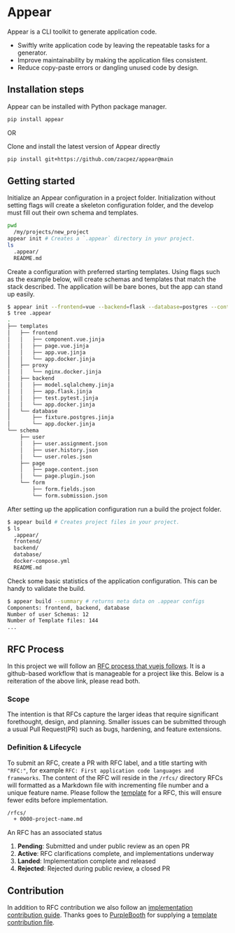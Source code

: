 # Appear

Appear is a CLI toolkit to generate application code.

* Swiftly write application code by leaving the repeatable tasks for a generator.
* Improve maintainability by making the application files consistent.
* Reduce copy-paste errors or dangling unused code by design.

## Installation steps

Appear can be installed with Python package manager.

``` bash
pip install appear
```

OR

Clone and install the latest version of Appear directly

```bash
pip install git+https://github.com/zacpez/appear@main
```

## Getting started

Initialize an Appear configuration in a project folder. Initialization
without setting flags will create a skeleton configuration folder, and
the develop must fill out their own schema and templates.

```bash
pwd 
  /my/projects/new_project
appear init # Creates a `.appear` directory in your project.
ls
  .appear/
  README.md
```

Create a configuration with preferred starting templates. Using flags such as
the example below, will create schemas and templates that match the stack
described. The application will be bare bones, but the app can stand up easily.

```bash
$ appear init --frontend=vue --backend=flask --database=postgres --container=nginx-proxy
$ tree .appear
.
├── templates
│   ├── frontend
│   │   ├── component.vue.jinja
│   │   ├── page.vue.jinja
│   │   ├── app.vue.jinja
│   │   └── app.docker.jinja
│   ├── proxy
│   │   └── nginx.docker.jinja
│   ├── backend
│   │   ├── model.sqlalchemy.jinja
│   │   ├── app.flask.jinja
│   │   ├── test.pytest.jinja
│   │   └── app.docker.jinja
│   └── database
│       ├── fixture.postgres.jinja
│       └── app.docker.jinja
└── schema
    ├── user
    │   ├── user.assignment.json
    │   ├── user.history.json
    │   └── user.roles.json
    ├── page
    │   ├── page.content.json
    │   └── page.plugin.json
    └── form
        ├── form.fields.json
        └── form.submission.json
```

After setting up the application configuration run a build the project folder.

```bash
$ appear build # Creates project files in your project.
$ ls
  .appear/
  frontend/
  backend/
  database/
  docker-compose.yml
  README.md
```

Check some basic statistics of the application configuration. This can be handy
to validate the build.

```bash
$ appear build --summary # returns meta data on .appear configs
Components: frontend, backend, database
Number of user Schemas: 12
Number of Template files: 144
...
```

## RFC Process

In this project we will follow an [RFC process that vuejs follows](https://github.com/vuejs/rfcs). It is a github-based workflow that is manageable for a project like this. Below is a reiteration of the above link, please read both.

### Scope

The intention is that RFCs capture the larger ideas that require significant forethought, design, and planning. Smaller issues can be submitted through a usual Pull Request(PR) such as bugs, hardening, and feature extensions.

### Definition & Lifecycle

To submit an RFC, create a PR with RFC label, and a title starting with `"RFC:"`, for example `RFC: First application code languages and frameworks`. The content of the RFC will reside in the ``/rfcs/`` directory RFCs will formatted as a Markdown file with incrementing file number and a unique feature name.
Please follow the [template](https://github.com/vuejs/rfcs/blob/master/0000-template.md) for a RFC, this will ensure fewer edits before implementation.

```bash
/rfcs/
  + 0000-project-name.md
```

An RFC has an associated status

1. **Pending**: Submitted and under public review as an open PR
2. **Active**: RFC clarifications complete, and implementations underway
3. **Landed**: Implementation complete and released
4. **Rejected**: Rejected during public review, a closed PR

## Contribution

In addition to RFC contribution we also follow an [implementation contribution guide](CONTRIBUTION.md). Thanks goes to [PurpleBooth](https://gist.github.com/PurpleBooth) for supplying a [template contribution file](https://gist.github.com/PurpleBooth/b24679402957c63ec426).

